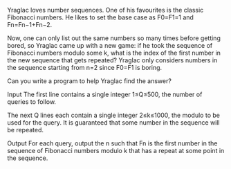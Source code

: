 Yraglac loves number sequences. One of his favourites is the classic Fibonacci numbers. He likes to set the base case as F0=F1=1 and Fn=Fn−1+Fn−2.

Now, one can only list out the same numbers so many times before getting bored, so Yraglac came up with a new game: if he took the sequence of Fibonacci numbers modulo some k, what is the index of the first number in the new sequence that gets repeated? Yraglac only considers numbers in the sequence starting from n=2 since F0=F1 is boring.

Can you write a program to help Yraglac find the answer?

Input
The first line contains a single integer 1≤Q≤500, the number of queries to follow.

The next Q lines each contain a single integer 2≤k≤1000, the modulo to be used for the query. It is guaranteed that some number in the sequence will be repeated.

Output
For each query, output the n such that Fn is the first number in the sequence of Fibonacci numbers modulo k that has a repeat at some point in the sequence.